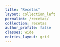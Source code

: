 ```yaml
---
title: "Recetas"
layout: collection_left
permalink: /recetas/
collection: recetas
author_profile: false
classes: wide
entries_layout: grid
---
```

